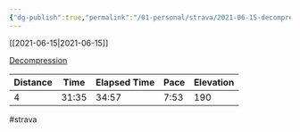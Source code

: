 ```yaml
---
{"dg-publish":true,"permalink":"/01-personal/strava/2021-06-15-decompression/"}
---
```



[[2021-06-15\|2021-06-15]]

[Decompression](https://www.strava.com/activities/5476915418)

| Distance | Time  | Elapsed Time | Pace | Elevation |
| -------- | ----- | ------------ | ---- | --------- |
| 4        | 31:35 | 34:57        | 7:53 | 190       |




#strava

